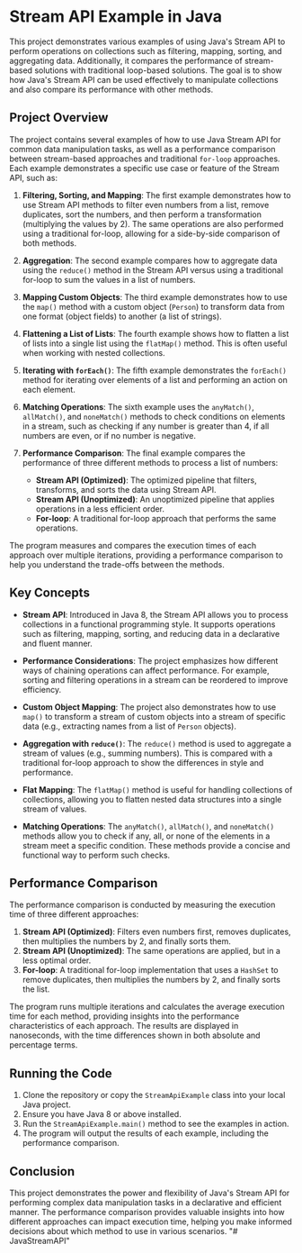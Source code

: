 # Stream API Example in Java

This project demonstrates various examples of using Java's Stream API to perform operations on collections such as filtering, mapping, sorting, and aggregating data. Additionally, it compares the performance of stream-based solutions with traditional loop-based solutions. The goal is to show how Java's Stream API can be used effectively to manipulate collections and also compare its performance with other methods.

## Project Overview

The project contains several examples of how to use Java Stream API for common data manipulation tasks, as well as a performance comparison between stream-based approaches and traditional `for-loop` approaches. Each example demonstrates a specific use case or feature of the Stream API, such as:

1. **Filtering, Sorting, and Mapping**: The first example demonstrates how to use Stream API methods to filter even numbers from a list, remove duplicates, sort the numbers, and then perform a transformation (multiplying the values by 2). The same operations are also performed using a traditional for-loop, allowing for a side-by-side comparison of both methods.

2. **Aggregation**: The second example compares how to aggregate data using the `reduce()` method in the Stream API versus using a traditional for-loop to sum the values in a list of numbers.

3. **Mapping Custom Objects**: The third example demonstrates how to use the `map()` method with a custom object (`Person`) to transform data from one format (object fields) to another (a list of strings).

4. **Flattening a List of Lists**: The fourth example shows how to flatten a list of lists into a single list using the `flatMap()` method. This is often useful when working with nested collections.

5. **Iterating with `forEach()`**: The fifth example demonstrates the `forEach()` method for iterating over elements of a list and performing an action on each element.

6. **Matching Operations**: The sixth example uses the `anyMatch()`, `allMatch()`, and `noneMatch()` methods to check conditions on elements in a stream, such as checking if any number is greater than 4, if all numbers are even, or if no number is negative.

7. **Performance Comparison**: The final example compares the performance of three different methods to process a list of numbers:
   - **Stream API (Optimized)**: The optimized pipeline that filters, transforms, and sorts the data using Stream API.
   - **Stream API (Unoptimized)**: An unoptimized pipeline that applies operations in a less efficient order.
   - **For-loop**: A traditional for-loop approach that performs the same operations.

The program measures and compares the execution times of each approach over multiple iterations, providing a performance comparison to help you understand the trade-offs between the methods.

## Key Concepts

- **Stream API**: Introduced in Java 8, the Stream API allows you to process collections in a functional programming style. It supports operations such as filtering, mapping, sorting, and reducing data in a declarative and fluent manner.
  
- **Performance Considerations**: The project emphasizes how different ways of chaining operations can affect performance. For example, sorting and filtering operations in a stream can be reordered to improve efficiency.

- **Custom Object Mapping**: The project also demonstrates how to use `map()` to transform a stream of custom objects into a stream of specific data (e.g., extracting names from a list of `Person` objects).

- **Aggregation with `reduce()`**: The `reduce()` method is used to aggregate a stream of values (e.g., summing numbers). This is compared with a traditional for-loop approach to show the differences in style and performance.

- **Flat Mapping**: The `flatMap()` method is useful for handling collections of collections, allowing you to flatten nested data structures into a single stream of values.

- **Matching Operations**: The `anyMatch()`, `allMatch()`, and `noneMatch()` methods allow you to check if any, all, or none of the elements in a stream meet a specific condition. These methods provide a concise and functional way to perform such checks.

## Performance Comparison

The performance comparison is conducted by measuring the execution time of three different approaches:
1. **Stream API (Optimized)**: Filters even numbers first, removes duplicates, then multiplies the numbers by 2, and finally sorts them.
2. **Stream API (Unoptimized)**: The same operations are applied, but in a less optimal order.
3. **For-loop**: A traditional for-loop implementation that uses a `HashSet` to remove duplicates, then multiplies the numbers by 2, and finally sorts the list.

The program runs multiple iterations and calculates the average execution time for each method, providing insights into the performance characteristics of each approach. The results are displayed in nanoseconds, with the time differences shown in both absolute and percentage terms.

## Running the Code

1. Clone the repository or copy the `StreamApiExample` class into your local Java project.
2. Ensure you have Java 8 or above installed.
3. Run the `StreamApiExample.main()` method to see the examples in action.
4. The program will output the results of each example, including the performance comparison.

## Conclusion

This project demonstrates the power and flexibility of Java's Stream API for performing complex data manipulation tasks in a declarative and efficient manner. The performance comparison provides valuable insights into how different approaches can impact execution time, helping you make informed decisions about which method to use in various scenarios.
"# JavaStreamAPI" 
